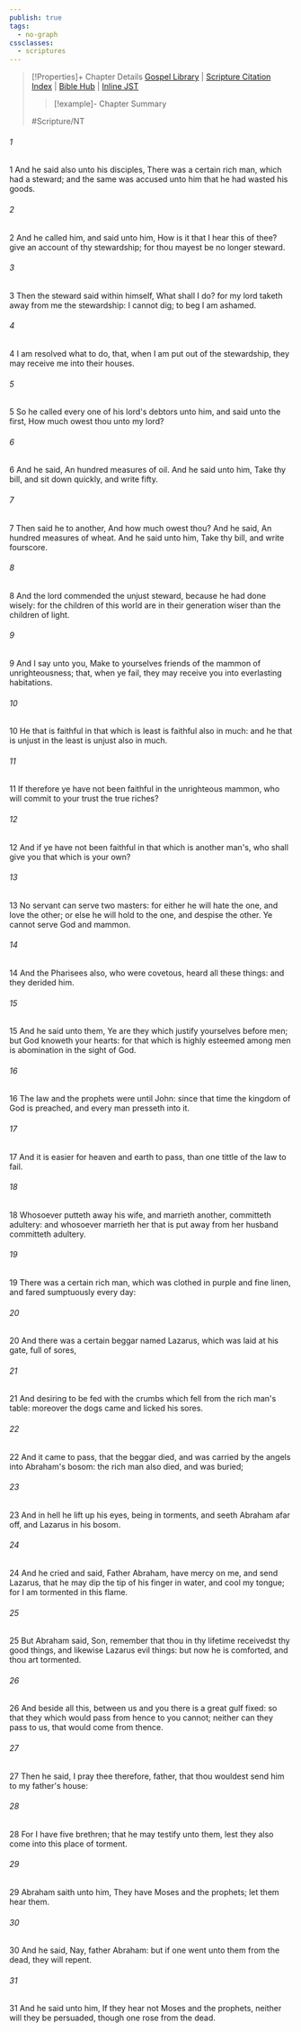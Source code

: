 ```yaml
---
publish: true
tags:
  - no-graph
cssclasses:
  - scriptures
---
```

>[!Properties]+ Chapter Details
>[Gospel Library](https://churchofjesuschrist.org/study/scriptures/nt/luke/16?lang=eng)    |    [Scripture Citation Index](https://scriptures.byu.edu/#08e10::c08e10)    |    [Bible Hub](https://biblehub.com/luke/16.htm)    |    [Inline JST](https://scripturetoolbox.com/html/ic/Luke/16.html)
>>[!example]- Chapter Summary
>> 
> 
>
>#Scripture/NT
###### 1
1 And he said also unto his disciples, There was a certain rich man, which had a steward; and the same was accused unto him that he had wasted his goods.
###### 2
2 And he called him, and said unto him, How is it that I hear this of thee? give an account of thy stewardship; for thou mayest be no longer steward.
###### 3
3 Then the steward said within himself, What shall I do? for my lord taketh away from me the stewardship: I cannot dig; to beg I am ashamed.
###### 4
4 I am resolved what to do, that, when I am put out of the stewardship, they may receive me into their houses.
###### 5
5 So he called every one of his lord's debtors unto him, and said unto the first, How much owest thou unto my lord?
###### 6
6 And he said, An hundred measures of oil. And he said unto him, Take thy bill, and sit down quickly, and write fifty.
###### 7
7 Then said he to another, And how much owest thou? And he said, An hundred measures of wheat. And he said unto him, Take thy bill, and write fourscore.
###### 8
8 And the lord commended the unjust steward, because he had done wisely: for the children of this world are in their generation wiser than the children of light.
###### 9
9 And I say unto you, Make to yourselves friends of the mammon of unrighteousness; that, when ye fail, they may receive you into everlasting habitations.
###### 10
10 He that is faithful in that which is least is faithful also in much: and he that is unjust in the least is unjust also in much.
###### 11
11 If therefore ye have not been faithful in the unrighteous mammon, who will commit to your trust the true riches?
###### 12
12 And if ye have not been faithful in that which is another man's, who shall give you that which is your own?
###### 13
13 No servant can serve two masters: for either he will hate the one, and love the other; or else he will hold to the one, and despise the other. Ye cannot serve God and mammon.
###### 14
14 And the Pharisees also, who were covetous, heard all these things: and they derided him.
###### 15
15 And he said unto them, Ye are they which justify yourselves before men; but God knoweth your hearts: for that which is highly esteemed among men is abomination in the sight of God.
###### 16
16 The law and the prophets were until John: since that time the kingdom of God is preached, and every man presseth into it.
###### 17
17 And it is easier for heaven and earth to pass, than one tittle of the law to fail.
###### 18
18 Whosoever putteth away his wife, and marrieth another, committeth adultery: and whosoever marrieth her that is put away from her husband committeth adultery.
###### 19
19 There was a certain rich man, which was clothed in purple and fine linen, and fared sumptuously every day:
###### 20
20 And there was a certain beggar named Lazarus, which was laid at his gate, full of sores,
###### 21
21 And desiring to be fed with the crumbs which fell from the rich man's table: moreover the dogs came and licked his sores.
###### 22
22 And it came to pass, that the beggar died, and was carried by the angels into Abraham's bosom: the rich man also died, and was buried;
###### 23
23 And in hell he lift up his eyes, being in torments, and seeth Abraham afar off, and Lazarus in his bosom.
###### 24
24 And he cried and said, Father Abraham, have mercy on me, and send Lazarus, that he may dip the tip of his finger in water, and cool my tongue; for I am tormented in this flame.
###### 25
25 But Abraham said, Son, remember that thou in thy lifetime receivedst thy good things, and likewise Lazarus evil things: but now he is comforted, and thou art tormented.
###### 26
26 And beside all this, between us and you there is a great gulf fixed: so that they which would pass from hence to you cannot; neither can they pass to us, that would come from thence.
###### 27
27 Then he said, I pray thee therefore, father, that thou wouldest send him to my father's house:
###### 28
28 For I have five brethren; that he may testify unto them, lest they also come into this place of torment.
###### 29
29 Abraham saith unto him, They have Moses and the prophets; let them hear them.
###### 30
30 And he said, Nay, father Abraham: but if one went unto them from the dead, they will repent.
###### 31
31 And he said unto him, If they hear not Moses and the prophets, neither will they be persuaded, though one rose from the dead.
